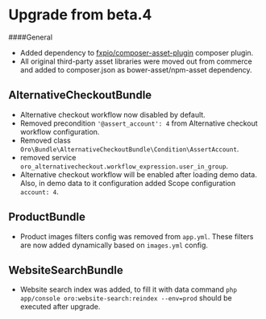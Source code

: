Upgrade from beta.4
===================

####General
- Added dependency to [fxpio/composer-asset-plugin](https://github.com/fxpio/composer-asset-plugin) сomposer plugin.
- All original third-party asset libraries were moved out from commerce and added to composer.json as bower-asset/npm-asset dependency.

AlternativeCheckoutBundle
-------------------------
- Alternative checkout workflow now disabled by default.
- Removed precondition `'@assert_account': 4` from Alternative checkout workflow configuration.
- Removed class `Oro\Bundle\AlternativeCheckoutBundle\Condition\AssertAccount`.
- removed service `oro_alternativecheckout.workflow_expression.user_in_group`.
- Alternative checkout workflow will be enabled after loading demo data. Also, in demo data to it configuration added
Scope configuration `account: 4`.

ProductBundle
-------------
- Product images filters config was removed from `app.yml`. 
These filters are now added dynamically based on `images.yml` config.

WebsiteSearchBundle
-------------------
- Website search index was added, to fill it with data command `php app/console oro:website-search:reindex --env=prod` 
should be executed after upgrade. 

